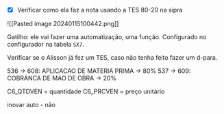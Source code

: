 - [x] Verificar como ela faz a nota usando a TES 80-20 na sipra

![[Pasted image 20240115100442.png]]


Gatilho: ele vai fazer uma automatização, uma função. Configurado no configurador na tabela `SX7`.

Verificar se o Alisson já fez um TES, caso não tenha feito fazer um d-para.

536 -> 608: APLICACAO DE MATERIA PRIMA -> 80%
537 -> 609: COBRANCA DE MAO DE OBRA -> 20%

C6_QTDVEN = quantidade
C6_PRCVEN = preço unitário

inovar auto - não